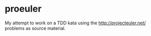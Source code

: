proeuler
========

My attempt to work on a TDD kata using the http://projecteuler.net/ problems as source material.
